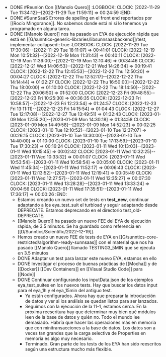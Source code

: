 - DONE #Reunión Con [[Manolo Quero]]
  :LOGBOOK:
  CLOCK: [2022-11-29 Tue 11:34:12]--[2022-11-29 Tue 11:59:11] =>  00:24:59
  :END:
- DONE #SunnSaaS Errores de spelling en el front end reportados por [[Rocío Mingorance]]. No sabemos donde está ni si lo tenemos ya programado en alguna tarea.
- DONE [[Manolo Quero]] nos ha pasado un EYA de ejecución rápida que está en [[G/sunntics-generic-libraries/libsunnsaasbackend]]/test, implementar
  collapsed:: true
  :LOGBOOK:
  CLOCK: [2022-11-29 Tue 17:30:06]--[2022-11-29 Tue 18:11:07] =>  00:41:01
  CLOCK: [2022-12-19 Mon 10:51:32]--[2022-12-19 Mon 11:31:43] =>  00:40:11
  CLOCK: [2022-12-19 Mon 11:36:00]--[2022-12-19 Mon 12:10:46] =>  00:34:46
  CLOCK: [2022-12-21 Wed 14:06:53]--[2022-12-21 Wed 14:26:34] =>  00:19:41
  CLOCK: [2022-12-22 Thu 12:45:53]--[2022-12-22 Thu 12:50:20] =>  00:04:27
  CLOCK: [2022-12-22 Thu 12:52:17]--[2022-12-22 Thu 14:14:44] =>  01:22:27
  CLOCK: [2022-12-22 Thu 16:50:00]--[2022-12-22 Thu 18:00:00] =>  01:10:00
  CLOCK: [2022-12-22 Thu 18:14:50]--[2022-12-22 Thu 20:06:50] =>  01:52:00
  CLOCK: [2022-12-23 Fri 09:48:55]--[2022-12-23 Fri 10:25:30] =>  00:36:35
  CLOCK: [2022-12-23 Fri 10:58:57]--[2022-12-23 Fri 12:23:54] =>  01:24:57
  CLOCK: [2022-12-23 Fri 13:11:11]--[2022-12-23 Fri 14:15:54] =>  01:04:43
  CLOCK: [2022-12-27 Tue 12:17:08]--[2022-12-27 Tue 13:49:51] =>  01:32:43
  CLOCK: [2023-01-09 Mon 12:55:20]--[2023-01-09 Mon 14:30:18] =>  01:34:58
  CLOCK: [2023-01-09 Mon 14:49:58]--[2023-01-09 Mon 14:52:23] =>  00:02:25
  CLOCK: [2023-01-10 Tue 12:10:52]--[2023-01-10 Tue 12:37:07] =>  00:26:15
  CLOCK: [2023-01-10 Tue 13:30:00]--[2023-01-10 Tue 14:40:00] =>  01:10:00
  CLOCK: [2023-01-10 Tue 17:13:59]--[2023-01-10 Tue 17:30:23] =>  00:16:24
  CLOCK: [2023-01-11 Wed 10:13:03]--[2023-01-11 Wed 10:15:45] =>  00:02:42
  CLOCK: [2023-01-11 Wed 10:32:25]--[2023-01-11 Wed 10:33:32] =>  00:01:07
  CLOCK: [2023-01-11 Wed 10:53:54]--[2023-01-11 Wed 10:58:54] =>  00:05:00
  CLOCK: [2023-01-11 Wed 11:45:34]--[2023-01-11 Wed 11:52:17] =>  00:06:43
  CLOCK: [2023-01-11 Wed 12:13:52]--[2023-01-11 Wed 12:19:41] =>  00:05:49
  CLOCK: [2023-01-11 Wed 12:27:57]--[2023-01-11 Wed 12:35:27] =>  00:07:30
  CLOCK: [2023-01-11 Wed 13:28:28]--[2023-01-11 Wed 13:33:24] =>  00:04:56
  CLOCK: [2023-01-11 Wed 17:35:51]--[2023-01-11 Wed 17:36:17] =>  00:00:26
  :END:
  - Estamos creando un nuevo set de tests en **test_new**, continuar adaptando a los eya_test_suit el turbload y seguir adaptando desde DEPRECATE. Estamos deprecando en el directorio test_old-DEPRECATE.
  - [[Manolo Quero]] ha pasado un nuevo FEE del EYA de ejecución rápida, de 3.5 minutos. Se ha guardado como referencia en [[D/Sunntics/Scientific/2022-12-19]].
  - Hemos creado un nuevo FEE de tests de EYA en [[G/sunntics-core-restricted/algorithm-ready-sunnsaas]] con el material que nos ha pasado [[Manolo Quero]] llamado TESTING3_5MIN que se ejecuta en 3.5 minutos
  - DONE Adaptar un test para lanzar este nuevo EYA, estamos en ello
  - DONE Investigar el proceso de buenas prácticas de [[Mocha]] y de [[Docker]] [[Dev Containers]] en [[Visual Studio Code]] para [[Node]]
  - DONE Continuar configurando los inputData.json de los ejemplos eya_test_suites en los nuevos tests. Hay que buscar los datos input para el eya_1h y el eya_15min del antiguo test.
    - Ya están configurados. Ahora hay que preparar la introducción de datos y ver si los análisis se quedan listos para ser lanzados.
    - Seguimos con la ejecución de la 11-1, estamos cerca. En la próxima reescritura hay que determinar muy bien qué módulos leen de la base de datos y quién no. Todo el mundo lee demasiado. Habría que hacer las operaciones más en memoria que con minitransacciones a la base de datos. Los datos son a veces tan grandes que la carga selectiva de Properties en memoria es algo muy necesario.
    - Terminado. Gran parte de los tests de los EYA han sido reescritos según una estructura mucho más flexible.